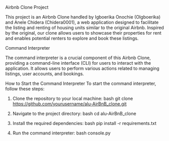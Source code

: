Airbnb Clone Project

This project is an Airbnb Clone handled by Igboerika Onochie (OIgboerika) and Anele Chidera (Chidera0001), a web application designed to facilitate the listing and renting of housing units similar to the original Airbnb. Inspired by the original, our clone allows users to showcase their properties for rent and enables potential renters to explore and book these listings.

Command Interpreter

The command interpreter is a crucial component of this Airbnb Clone, providing a command-line interface (CLI) for users to interact with the application. It allows users to perform various actions related to managing listings, user accounts, and bookings.

How to Start the Command Interpreter
To start the command interpreter, follow these steps:
1. Clone the repository to your local machine:
   bash
   git clone https://github.com/yourusername/alu-AirBnB_clone.git

2. Navigate to the project directory:
   bash
   cd alu-AirBnB_clone

3. Install the required dependencies:
   bash
   pip install -r requirements.txt
 
4. Run the command interpreter:
   bash
   console.py
